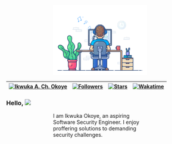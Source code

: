 <!-- HTML - Styling banner -->
<p>
    <img 
        src="./banner/software_security_engineer.gif"
        alt="Software Security Engineer"
    />
</p>

<!-- Custom CSS -->
<style>
p {
    display: block;
    margin-right: auto;
    margin-left: auto;
    max-width: 100%;
    height: auto;
    width: 50%;
}
</style>

| [![Ikwuka A. Ch. Okoye](https://img.shields.io/badge/SSE-IKWUKA%20A.%20CH.%20OKOYE-blue)](#) | [![Followers](https://img.shields.io/github/followers/ikwuka)](#) | [![Stars](https://img.shields.io/github/stars/ikwuka?label=Profile%20Stars&logo=Profile%20stars&logoColor=b)](#) | [![Wakatime](https://wakatime.com/badge/user/33aa22b6-1751-45ce-b283-99f6c1beccb8.svg)](https://wakatime.com/@ikwuka) |
--| --| --| --|

### Hello, ![](https://user-images.githubusercontent.com/18350557/176309783-0785949b-9127-417c-8b55-ab5a4333674e.gif)

I am Ikwuka Okoye, an aspiring Software Security Engineer. I enjoy proffering solutions to demanding security challenges.<br>
